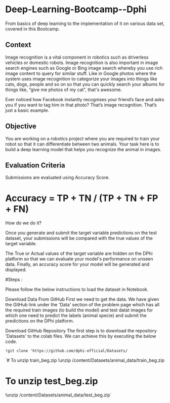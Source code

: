 # Deep-Learning-Bootcamp--Dphi
From basics of deep learning to the implementation of it on various data set, covered in this Bootcamp.

## Context
Image recognition is a vital component in robotics such as driverless vehicles or domestic robots. Image recognition is also important in image search engines such as Google or Bing image search whereby you use rich image content to query for similar stuff. Like in Google photos where the system uses image recognition to categorize your images into things like cats, dogs, people and so on so that you can quickly search your albums for things like, “give me photos of my cat”, that's awesome.

Ever noticed how Facebook instantly recognises your friend’s face and asks you if you want to tag him in that photo? That’s image recognition. That’s just a basic example.

## Objective
You are working on a robotics project where you are required to train your robot so that it can differentiate between two animals. Your task here is to build a deep learning model that helps you recognize the animal in images.

## Evaluation Criteria
Submissions are evaluated using Accuracy Score.

 
# Accuracy = TP + TN / (TP + TN + FP + FN)


How do we do it? 

Once you generate and submit the target variable predictions on the test dataset, your submissions will be compared with the true values of the target variable. 

The True or Actual values of the target variable are hidden on the DPhi platform so that we can evaluate your model's performance on unseen data. Finally, an accuracy score for your model will be generated and displayed.


#Steps : 

Please follow the below instructions to load the dataset in Notebook.

Download Data From GitHub
First we need to get the data. We have given the GitHub link under the 'Data' section of the problem page which has all the required train images (to build the model) and test datat images for which one need to predict the labels (animal specie) and submit the predictions on the DPhi platform.

Download GitHub Repository
The first step is to download the repository 'Datasets' to the colab files. We can achieve this by executing the below code.

`!git clone 'https://github.com/dphi-official/Datasets/`

`# To unzip train_beg.zip
!unzip /content/Datasets/animal_data/train_beg.zip 

# To unzip test_beg.zip
!unzip /content/Datasets/animal_data/test_beg.zip`
